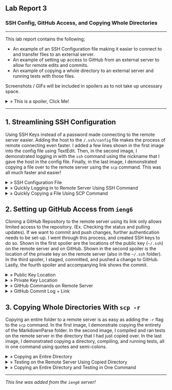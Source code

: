 ## Lab Report 3
### SSH Config, GitHub Access, and Copying Whole Directories
---

This lab report contains the following;
- An example of an SSH Configuration file making it easier to connect to and transfer files to an external server.
- An example of setting up access to GitHub from an external server to allow for remote edits and commits.
- An example of copying a whole directory to an external server and running tests with those files.

Screenshots / GIFs will be included in spoilers as to not take up uncessary space. 

<details>
  <summary> » This is a spoiler, Click Me!</summary>
  This is the inside of a spoiler where images will be located!
  </details>

---

## 1. Streamlining SSH Configuration

  Using SSH Keys instead of a password made connecting to the remote server easier. Adding the host to the ```/.ssh/config``` file makes the process of remote connecting even faster. I added a few lines shown in the first image into the config file using TextEdit. Then, in the second image, I demonstrated logging in with the ```ssh``` command using the nickname that I gave the host in the config file. Finally, in the last image, I demonstrated copying a file over to the remote server using the ```scp``` command. This was all much faster and easier!
  
<details>
  <summary> » SSH Configuration File</summary>
  <img src="lab3images/sshconfig.gif" alt="SSH Configuration File">
  </details>

<details>
  <summary> » Quickly Logging in to Remote Server Using SSH Command</summary>
  <img src="lab3images/sshlogin.gif" alt="SSH Login">
  </details>

<details>
  <summary> » Quickly Copying a File Using SCP Command</summary>
  <img src="lab3images/scp.gif" alt="SCP">
  </details>


## 2. Setting up GitHub Access from ```ieng6```

  Cloning a GitHub Repository to the remote server using its link only allows limited access to the repository. (Ex. Checking the status and pulling updates). If we want to commit and push changes, further authentication needs to be set-up. I went through this process, and created SSH keys to do so. Shown in the first spoiler are the locations of the public key (```~/.ssh```) on the remote server and on GitHub. Shown in the second spoiler is the location of the private key on the remote server (also in the ```~/.ssh``` folder). In the third spoiler, I staged, committed, and pushed a change to GitHub. Lastly, the fourth spoiler and accompanying link shows the commit.
  
<details>
  <summary> » Public Key Location</summary>
  <img src="lab3images/ieng6GHPubKey.png" alt="Public Key on Remote Server">
  <img src="lab3images/GHPubKey.png" alt="Public Key on GitHub">
  </details>

<details>
  <summary> » Private Key Location</summary>
  <img src="lab3images/ieng6GHPrivKey.png" alt="Private Key on Remote Server">
  </details>
  
  <details>
  <summary> » GitHub Commands on Remote Server</summary>
  <img src="lab3images/ieng6GHCommands.png" alt="GitHub Commands on Remote Server">
  </details>
  
  <details>
  <summary> » GitHub Commit Log + Link</summary>
  <img src="lab3images/ieng6Commit.png" alt="Commit from Remote Server">
  <a href="https://github.com/theojouvin/CSE15L/commit/bbdbf48de7ca5cbd56ee5ff50e299556e606265a" target="_blank">Commit from Remote Server</a>
  </details>
  
  
## 3. Copying Whole Directories With ```scp -r```

  Copying an entire folder to a remote server is as easy as adding the ```-r``` flag to the ```scp``` command. In the first image, I demonstrate copying the entirety of the MarkdownParse folder. In the second image, I compiled and ran tests on the remote server in the directory that I had just copied over. In the last image, I demonstrated copying a directory, compiling, and running tests, all in one command using quotes and semi-colons.
  
<details>
  <summary> » Copying an Entire Directory</summary>
  <img src="lab3images/copywholedir.gif" alt="Copying an Entire Directory">
  </details>

<details>
  <summary> » Testing on the Remote Server Using Copied Directory</summary>
  <img src="lab3images/testcopieddir.gif" alt="Testing with Copied Directory">
  </details>

<details>
  <summary> » Copying an Entire Directory and Testing in One Command</summary>
  <img src="lab3images/combinecmds.gif" alt="Combining Commands">
  </details>


---

*This line was added from the ```ieng6``` server!*
